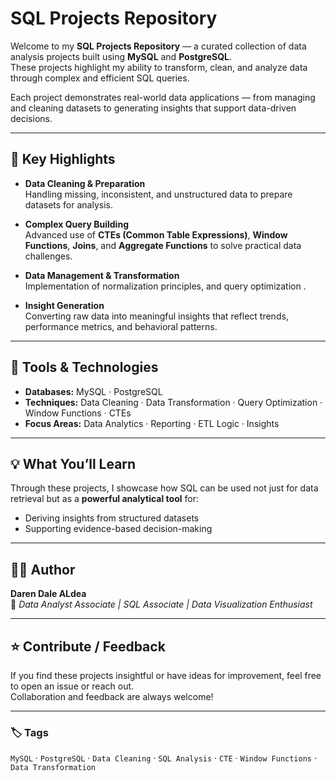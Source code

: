 # SQL Projects Repository

Welcome to my **SQL Projects Repository** — a curated collection of data analysis projects built using **MySQL** and **PostgreSQL**.  
These projects highlight my ability to transform, clean, and analyze data through complex and efficient SQL queries.

Each project demonstrates real-world data applications — from managing and cleaning datasets to generating insights that support data-driven decisions.

---

## 🚀 Key Highlights

- **Data Cleaning & Preparation**  
  Handling missing, inconsistent, and unstructured data to prepare datasets for analysis.

- **Complex Query Building**  
  Advanced use of **CTEs (Common Table Expressions)**, **Window Functions**, **Joins**, and **Aggregate Functions** to solve practical data challenges.

- **Data Management & Transformation**  
  Implementation of normalization principles, and query optimization .

- **Insight Generation**  
  Converting raw data into meaningful insights that reflect trends, performance metrics, and behavioral patterns.

---

## 🧠 Tools & Technologies

- **Databases:** MySQL · PostgreSQL  
- **Techniques:** Data Cleaning · Data Transformation · Query Optimization · Window Functions · CTEs  
- **Focus Areas:** Data Analytics · Reporting · ETL Logic ·  Insights

---

## 💡 What You’ll Learn

Through these projects, I showcase how SQL can be used not just for data retrieval but as a **powerful analytical tool** for:  
- Deriving insights from structured datasets  
- Supporting evidence-based decision-making

---

## 🧑‍💻 Author

**Daren Dale ALdea**  
📍 *Data Analyst Associate | SQL Associate | Data Visualization Enthusiast*  


---

## ⭐ Contribute / Feedback

If you find these projects insightful or have ideas for improvement, feel free to open an issue or reach out.  
Collaboration and feedback are always welcome!

---

### 🏷️ Tags
`MySQL` · `PostgreSQL` · `Data Cleaning` · `SQL Analysis` · `CTE` · `Window Functions` · `Data Transformation`
